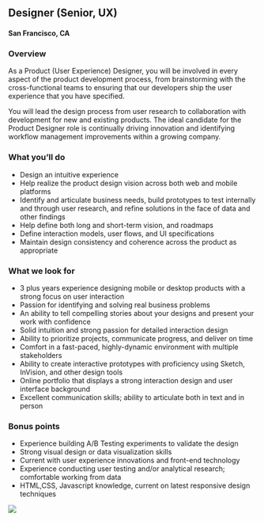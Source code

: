 ## Designer (Senior, UX)
#### San Francisco, CA

### Overview
As a Product (User Experience) Designer, you will be involved in every aspect of the product development process, from brainstorming with the cross-functional teams to ensuring that our developers ship the user experience that you have specified.

You will lead the design process from user research to collaboration with development for new and existing products. The ideal candidate for the Product Designer role is continually driving innovation and identifying workflow management improvements within a growing company.

### What you’ll do
+	Design an intuitive experience 
+	Help realize the product design vision across both web and mobile platforms
+	Identify and articulate business needs, build prototypes to test internally and through user research, and refine solutions in the face of data and other findings
+	Help define both long and short-term vision, and roadmaps
+	Define interaction models, user flows, and UI specifications
+	Maintain design consistency and coherence across the product as appropriate

### What we look for
+	3 plus years experience designing mobile or desktop products with a strong focus on user interaction
+	Passion for identifying and solving real business problems
+	An ability to tell compelling stories about your designs and present your work with confidence
+	Solid intuition and strong passion for detailed interaction design
+	Ability to prioritize projects, communicate progress, and deliver on time
+	Comfort in a fast-paced, highly-dynamic environment with multiple stakeholders
+	Ability to create interactive prototypes with proficiency using Sketch, InVision, and other design tools
+	Online portfolio that displays a strong interaction design and user interface background
+	Excellent communication skills; ability to articulate both in text and in person

### Bonus points
+	Experience building A/B Testing experiments to validate the design
+	Strong visual design or data visualization skills
+	Current with user experience innovations and front-end technology
+	Experience conducting user testing and/or analytical research; comfortable working from data
+	HTML,CSS, Javascript knowledge, current on latest responsive design techniques


[<img src='https://dabuttonfactory.com/button.png?t=Learn+More&f=Calibri-Bold&ts=24&tc=fff&hp=20&vp=8&c=5&bgt=unicolored&bgc=29aafe'>](https://letsrockit.co/job/v29ub2xv-designer-senior-ux)
